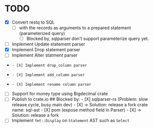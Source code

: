 # TODO
- [X] Convert restq to SQL
    - [ ] with the records as arguments to a prepared statement (parameterized query)
        - [ ] Blocked by, sqlparser don't support parameterize query yet.
- [ ] Implement Update statement parser
- [X] Implement Drop statement parser
- [ ] Implement Alter statment parser
-     - [X] Implement drop_column parser
-     - [X] Implement add_column parser
-     - [X] Implement rename column parser
- [ ] Support for money type using Bigdecimal crate
- [ ] Publish to crate.io
        ## Blocked by:
        - [X] sqlparser-rs  (Problem: slow release cycle, busy main dev)
              - [X] -> Solution: release a fork crate name: sql-ast
        - [X] pom (expose method field in Parser)
              - [X] -> Solution: release a fork
- [ ] Implement `fmt::Display` on `Statement` AST such as `Select`
